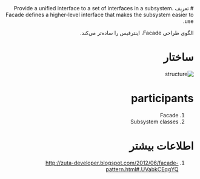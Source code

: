 <div dir="rtl">
# تعریف
Provide a unified interface to a set of interfaces in a subsystem. Facade defines a higher-level interface that makes the subsystem easier to use.

الگوی طراحی Facade، اینترفیس را ساده‌تر می‌کند.

# ساختار
![structure](http://www.dofactory.com/Patterns/Diagrams/facade.gif)

# participants
1. Facade
2. Subsystem classes

# اطلاعات بیشتر
1. http://zuta-developer.blogspot.com/2012/06/facade-pattern.html#.UVabkCEqgYQ
